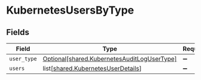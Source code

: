 # KubernetesUsersByType


## Fields

| Field                                                                                                | Type                                                                                                 | Required                                                                                             | Description                                                                                          |
| ---------------------------------------------------------------------------------------------------- | ---------------------------------------------------------------------------------------------------- | ---------------------------------------------------------------------------------------------------- | ---------------------------------------------------------------------------------------------------- |
| `user_type`                                                                                          | [Optional[shared.KubernetesAuditLogUserType]](undefined/models/shared/kubernetesauditlogusertype.md) | :heavy_minus_sign:                                                                                   | N/A                                                                                                  |
| `users`                                                                                              | list[[shared.KubernetesUserDetails](undefined/models/shared/kubernetesuserdetails.md)]               | :heavy_minus_sign:                                                                                   | N/A                                                                                                  |